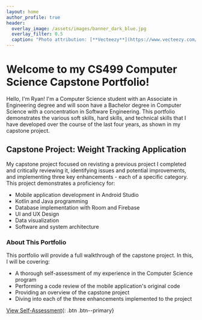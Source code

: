 ```yaml
--- 
layout: home
author_profile: true
header: 
  overlay_image: /assets/images/banner_dark_blue.jpg
  overlay_filter: 0.5
  caption: "Photo attribution: [**Vecteezy**](https://www.vecteezy.com/free-vector/polygon-gradient)"
---
```


# Welcome to my CS499 Computer Science Capstone Portfolio!

Hello, I'm Ryan! I'm a Computer Science student with an Associate in Engineering degree and will soon have a Bachelor degree in Computer Science with a concentration in Software Engineering. This portfolio demonstrates the various soft skills, hard skills, and technical skills that I have developed over the course of the last four years, as shown in my capstone project. 

## Capstone Project: Weight Tracking Application

My capstone project focused on revisting a previous project I completed and critically reviewing it, identifying issues and potential improvements, and implementing three key enhancements - each of a specific category. This project demonstrates a proficiency for:
- Mobile application development in Android Studio
- Kotlin and Java programming
- Database implementation with Room and Firebase
- UI and UX Design
- Data visualization
- Software and system architecture

### About This Portfolio

This portfolio will provide a full walkthrough of the capstone project. In this, I will be covering:
- A thorough self-assessment of my experience in the Computer Science program
- Performing a code review of the mobile application's original code
- Providing an overview of the capstone project
- Diving into each of the three enhancements implemented to the project

[View Self-Assessment](/self-assessment/){: .btn .btn--primary}
